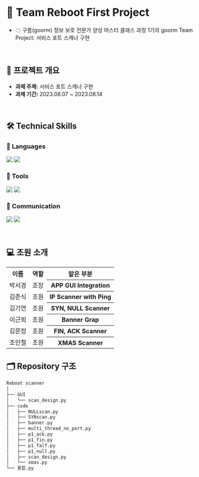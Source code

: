 # 🌈 Team Reboot First Project
- ☁ 구름(goorm) 정보 보호 전문가 양성 마스터 클래스 과정 1기의 goorm Team Project: 서비스 포트 스캐너 구현

<br>

## 📂 프로젝트 개요

- **과제 주제:** 서비스 포트 스캐너 구현
- **과제 기간:** 2023.08.07 ~ 2023.08.14

<br>

## 🛠️ Technical Skills

### 📒 Languages
<img src="https://img.shields.io/badge/Python-3776AB?style=for-the-badge&logo=python&logoColor=white"/> <img src="https://img.shields.io/badge/C-A8B9CC?style=for-the-badge&logo=c&logoColor=white"/>

### 📗 Tools
<img src="https://img.shields.io/badge/Visual Studio Code-007ACC?style=for-the-badge&logo=visualstudiocode&logoColor=white"/> <img src="https://img.shields.io/badge/GitHub-181717?style=for-the-badge&logo=github&logoColor=white"/>

### 📙 Communication
<img src="https://img.shields.io/badge/Slack-4A154B?style=for-the-badge&logo=slack&logoColor=white"/> <img src="https://img.shields.io/badge/Notion-000000?style=for-the-badge&logo=notion&logoColor=white"/> 

<br>

## 💻 조원 소개

<table>
  <tr>
    <th align="center">이름</th>
    <th align="center">역할</th>
    <th align="center">맡은 부분</th>
  </tr>
  <tr>
    <td align="center">박서경</td>
    <td align="center">조장</td>
    <th align="center">APP GUI Integration</th>
  </tr>
    <tr>
    <td align="center">김준식</td>
    <td align="center">조원</td>
    <th align="center">IP Scanner with Ping</th>
  </tr>
      <tr>
    <td align="center">김기연</td>
    <td align="center">조원</td>
    <th align="center">SYN, NULL Scanner</th>
  </tr>
  <tr>
    <td align="center">이근희</td>
    <td align="center">조원</td>
    <th align="center">Banner Grap</th>
  </tr>
  <tr>
    <td align="center">김문정</td>
    <td align="center">조원</td>
    <th align="center">FIN, ACK Scanner</th>
  </tr>
    <tr>
    <td align="center">조인철</td>
    <td align="center">조원</td>
    <th align="center">XMAS Scanner</th>
  </tr>
</table>

## 🗂️ Repository 구조

```bash
Reboot scanner
│
├── GUI
│   └── scan_design.py
├── code
│   ├── NULLscan.py
│   ├── SYNscan.py
│   ├── banner.py
│   ├── multi_thread_no_port.py
│   ├── p1_ack.py
│   ├── p1_fin.py
│   ├── p1_falf.py
│   ├── p1_null.py
│   ├── scan_design.py
│   └── xmas.py
└── 통합.py
``` 
